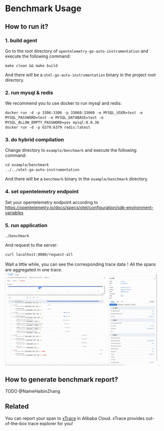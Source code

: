 # Benchmark Usage
## How to run it?
### 1. build agent
Go to the root directory of `opentelemetry-go-auto-instrumentation` and execute the following command:
```shell
make clean && make build
```
And there will be a `otel-go-auto-instrumentation` binary in the project root directory.
### 2. run mysql & redis
We recommend you to use docker to run mysql and redis:
```shell
docker run -d -p 3306:3306 -p 33060:33060 -e MYSQL_USER=test -e MYSQL_PASSWORD=test -e MYSQL_DATABASE=test -e MYSQL_ALLOW_EMPTY_PASSWORD=yes mysql:8.0.36
docker run -d -p 6379:6379 redis:latest
```
### 3. do hybrid compilation
Change directory to `example/benchmark` and execute the following command:
```shell
cd example/benchmark
../../otel-go-auto-instrumentation
```
And there will be a `benchmark` binary in the `example/benchmark` directory.
### 4. set opentelemetry endpoint
Set your opentelemetry endpoint according to https://opentelemetry.io/docs/specs/otel/configuration/sdk-environment-variables
### 5. run application
```shell
./benchmark
```
And request to the server:
```shell
curl localhost:8080/request-all
```
Wait a little while, you can see the corresponding trace data！All the spans are aggregated in one trace.
![xtrace.png](xtrace.png)
## How to generate benchmark report?
TODO @NameHaibinZhang
## Related
You can report your span to [xTrace](https://help.aliyun.com/zh/opentelemetry/?spm=a2c4g.750001.J_XmGx2FZCDAeIy2ZCWL7sW.10.15152842aYbIq9&scm=20140722.S_help@@%E6%96%87%E6%A1%A3@@90275.S_BB2@bl+RQW@ag0+BB1@ag0+hot+os0.ID_90275-RL_xtrace-LOC_suggest~UND~product~UND~doc-OR_ser-V_3-P0_0) in Alibaba Cloud. xTrace provides out-of-the-box trace explorer for you!
